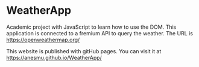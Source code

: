 # WeatherApp

Academic project with JavaScript to learn how to use the DOM. This application is connected to a fremium API to query the weather. The URL is https://openweathermap.org/

This website is published with gitHub pages. You can visit it at https://anesmu.github.io/WeatherApp/
